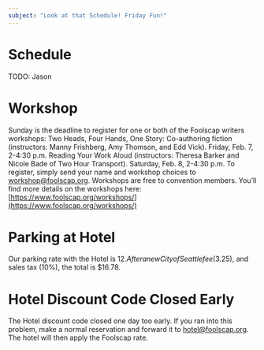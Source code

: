 ```yaml
---
subject: "Look at that Schedule! Friday Fun!"
---
```


# Schedule
TODO: Jason

# Workshop 
Sunday is the deadline to register for one or both of the Foolscap writers workshops:
Two Heads, Four Hands, One Story: Co-authoring fiction (instructors: Manny Frishberg, Amy Thomson, and Edd Vick). Friday, Feb. 7, 2-4:30 p.m.
Reading Your Work Aloud (instructors: Theresa Barker and Nicole Bade of Two Hour Transport). Saturday, Feb. 8, 2-4:30 p.m.
To register, simply send your name and workshop choices to [workshop@foolscap.org](mailto:workshop@foolscap.org). Workshops are free to convention members. You’ll find more details on the workshops here: [https://www.foolscap.org/workshops/](https://www.foolscap.org/workshops/)


# Parking at Hotel
Our parking rate with the Hotel is 12$.  After a new City of Seattle fee ($3.25), and sales tax (10%), the total is $16.78.

# Hotel Discount Code Closed Early
The Hotel discount code closed one day too early. If you ran into this problem, make a normal reservation and forward it to [hotel@foolscap.org](mailto:hotel@foolscap.org).  The hotel will then apply the Foolscap rate. 



